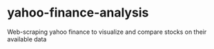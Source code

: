 # yahoo-finance-analysis
Web-scraping yahoo finance to visualize and compare stocks on their available data
